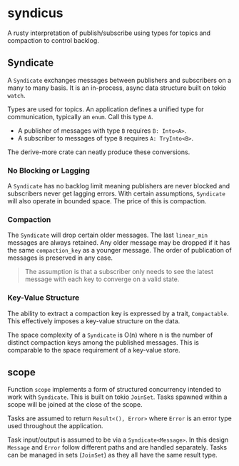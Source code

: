 # syndicus

A rusty interpretation of publish/subscribe using types for topics
and compaction to control backlog.

## Syndicate

A `Syndicate` exchanges messages between publishers and subscribers on a many to many basis. 
It is an in-process, async data structure built on tokio `watch`. 

Types are used for topics. An application defines a unified type for communication, 
typically an `enum`. Call this type `A`.  

- A publisher of messages with type `B` requires `B: Into<A>`.  
- A subscriber to messages of type `B` requires `A: TryInto<B>`.

The derive-more crate can neatly produce these conversions.

### No Blocking or Lagging

A `Syndicate` has no backlog limit meaning publishers are never blocked and 
subscribers never get lagging errors. With certain assumptions, `Syndicate`
will also operate in bounded space.  The price of this is compaction. 

### Compaction

The `Syndicate` will drop certain older messages.
The last `linear_min` messages are always retained.  Any older message may be
dropped if it has the same `compaction_key` as a younger message.
The order of publication of messages is preserved in any case.

> The assumption is that a subscriber only needs to see the latest message with
> each key to converge on a valid state.

### Key-Value Structure

The ability to extract a compaction key is expressed by a trait, `Compactable`.
This effectively imposes a key-value structure on the data.

The space complexity of a `Syndicate` is O(n) where n is the number of distinct
compaction keys among the published messages. This is comparable to the
space requirement of a key-value store.

## scope

Function `scope` implements a form of structured concurrency intended to 
work with `Syndicate`. This is built on tokio `JoinSet`.  Tasks spawned within a scope 
will be joined at the close of the scope.  

Tasks are assumed to return `Result<(), Error>` where `Error` is an error type used 
throughout the application.  

Task input/output is assumed to be via a `Syndicate<Message>`. In this design 
`Message` and `Error` follow different paths and are handled separately.
Tasks can be managed in sets (`JoinSet`) as they all have the same result type.


